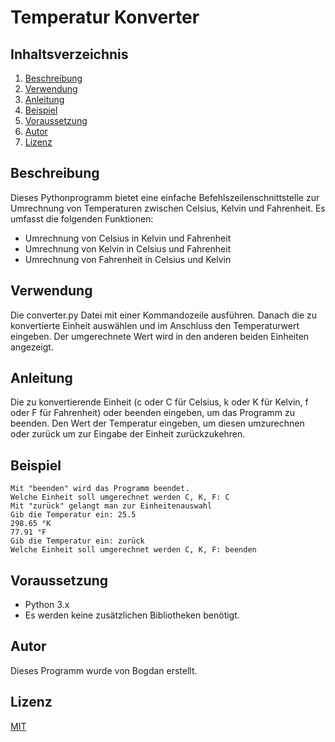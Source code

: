 # Temperatur Konverter
## Inhaltsverzeichnis

1. [Beschreibung](#beschreibung)
2. [Verwendung](#verwendung)
3. [Anleitung](#anleitung)
4. [Beispiel](#beispiel)
5. [Voraussetzung](#voraussetzung)
6. [Autor](#autor)
7. [Lizenz](#lizenz)

## Beschreibung
Dieses Pythonprogramm bietet eine einfache Befehlszeilenschnittstelle zur Umrechnung von Temperaturen zwischen Celsius, Kelvin und Fahrenheit. Es umfasst die folgenden Funktionen:
- Umrechnung von Celsius in Kelvin und Fahrenheit
- Umrechnung von Kelvin in Celsius und Fahrenheit
- Umrechnung von Fahrenheit in Celsius und Kelvin

## Verwendung
Die converter.py Datei mit einer Kommandozeile ausführen. Danach die zu konvertierte Einheit auswählen und im Anschluss den Temperaturwert eingeben. Der umgerechnete Wert wird in den anderen beiden Einheiten angezeigt.

## Anleitung
Die zu konvertierende Einheit (c oder C für Celsius, k oder K für Kelvin, f oder F für Fahrenheit) oder beenden eingeben, um das Programm zu beenden. Den Wert der Temperatur eingeben, um diesen umzurechnen oder zurück um zur Eingabe der Einheit zurückzukehren.

## Beispiel
```
Mit "beenden" wird das Programm beendet.
Welche Einheit soll umgerechnet werden C, K, F: C
Mit "zurück" gelangt man zur Einheitenauswahl
Gib die Temperatur ein: 25.5
298.65 °K
77.91 °F
Gib die Temperatur ein: zurück
Welche Einheit soll umgerechnet werden C, K, F: beenden
```

## Voraussetzung
- Python 3.x
- Es werden keine zusätzlichen Bibliotheken benötigt.

## Autor
Dieses Programm wurde von Bogdan erstellt.

## Lizenz

[MIT](https://choosealicense.com/licenses/mit/)